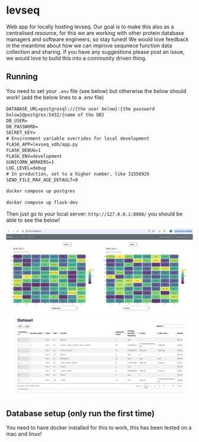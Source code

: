 # levseq

Web app for locally hosting levseq. Our goal is to make this also as a centralised resource, for this we are 
working with other protein database managers and software engineers, so stay tuned! We would love feedback in 
the meantime about how we can improve sequnece function data collection and sharing. If you have any suggestions
please post an issue, we would love to build this into a community driven thing.

## Running
You need to set your `.env` file (see below) but otherwise the below should work! (add the below lines to a .env file)

```
DATABASE_URL=postgresql://{the user below}:{the password below}@postgres:5432/{name of the DB}
DB_USER=
DB_PASSWORD=
SECRET_KEY=
# Environment variable overrides for local development
FLASK_APP=levseq_vdb/app.py
FLASK_DEBUG=1
FLASK_ENV=development
GUNICORN_WORKERS=1
LOG_LEVEL=debug
# In production, set to a higher number, like 31556926
SEND_FILE_MAX_AGE_DEFAULT=0

```

```bash
docker compose up postgres
```

```bash
docker compose up flask-dev
```

Then just go to your local server: `http://127.0.0.1:8080/` you should be able to see the below!

![screenshot](images/main.png)


## Database setup (only run the first time)


You need to have docker installed for this to work, this has been tested on a mac and linux!

